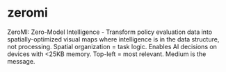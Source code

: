 # zeromi
ZeroMI: Zero-Model Intelligence - Transform policy evaluation data into spatially-optimized visual maps where intelligence is in the data structure, not processing. Spatial organization = task logic. Enables AI decisions on devices with &lt;25KB memory. Top-left = most relevant. Medium is the message.
